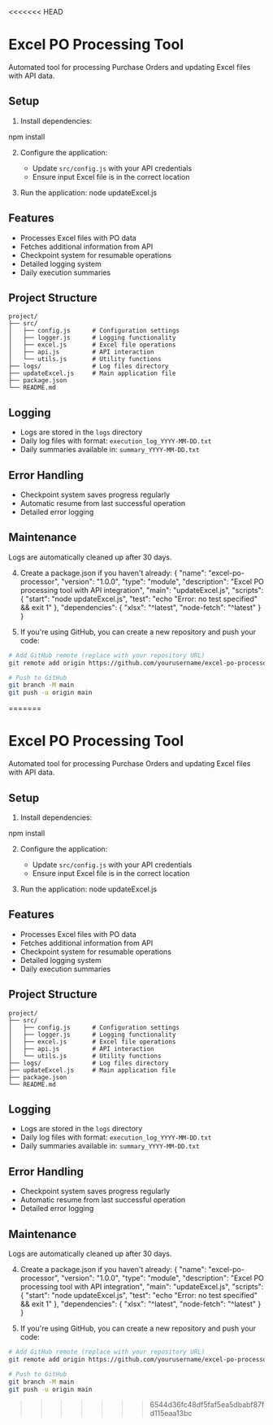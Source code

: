 <<<<<<< HEAD
# Excel PO Processing Tool

Automated tool for processing Purchase Orders and updating Excel files with API data.

## Setup

1. Install dependencies: 

npm install


2. Configure the application:
   - Update `src/config.js` with your API credentials
   - Ensure input Excel file is in the correct location

3. Run the application:
node updateExcel.js

## Features

- Processes Excel files with PO data
- Fetches additional information from API
- Checkpoint system for resumable operations
- Detailed logging system
- Daily execution summaries

## Project Structure

```
project/
├── src/
│   ├── config.js      # Configuration settings
│   ├── logger.js      # Logging functionality
│   ├── excel.js       # Excel file operations
│   ├── api.js         # API interaction
│   └── utils.js       # Utility functions
├── logs/              # Log files directory
├── updateExcel.js     # Main application file
├── package.json
└── README.md
```

## Logging

- Logs are stored in the `logs` directory
- Daily log files with format: `execution_log_YYYY-MM-DD.txt`
- Daily summaries available in: `summary_YYYY-MM-DD.txt`

## Error Handling

- Checkpoint system saves progress regularly
- Automatic resume from last successful operation
- Detailed error logging

## Maintenance

Logs are automatically cleaned up after 30 days.

4. Create a package.json if you haven't already:
{
  "name": "excel-po-processor",
  "version": "1.0.0",
  "type": "module",
  "description": "Excel PO processing tool with API integration",
  "main": "updateExcel.js",
  "scripts": {
    "start": "node updateExcel.js",
    "test": "echo \"Error: no test specified\" && exit 1"
  },
  "dependencies": {
    "xlsx": "^latest",
    "node-fetch": "^latest"
  }
}

5. If you're using GitHub, you can create a new repository and push your code:

```bash
# Add GitHub remote (replace with your repository URL)
git remote add origin https://github.com/yourusername/excel-po-processor.git

# Push to GitHub
git branch -M main
git push -u origin main
```
=======
# Excel PO Processing Tool

Automated tool for processing Purchase Orders and updating Excel files with API data.

## Setup

1. Install dependencies: 

npm install


2. Configure the application:
   - Update `src/config.js` with your API credentials
   - Ensure input Excel file is in the correct location

3. Run the application:
node updateExcel.js

## Features

- Processes Excel files with PO data
- Fetches additional information from API
- Checkpoint system for resumable operations
- Detailed logging system
- Daily execution summaries

## Project Structure

```
project/
├── src/
│   ├── config.js      # Configuration settings
│   ├── logger.js      # Logging functionality
│   ├── excel.js       # Excel file operations
│   ├── api.js         # API interaction
│   └── utils.js       # Utility functions
├── logs/              # Log files directory
├── updateExcel.js     # Main application file
├── package.json
└── README.md
```

## Logging

- Logs are stored in the `logs` directory
- Daily log files with format: `execution_log_YYYY-MM-DD.txt`
- Daily summaries available in: `summary_YYYY-MM-DD.txt`

## Error Handling

- Checkpoint system saves progress regularly
- Automatic resume from last successful operation
- Detailed error logging

## Maintenance

Logs are automatically cleaned up after 30 days.

4. Create a package.json if you haven't already:
{
  "name": "excel-po-processor",
  "version": "1.0.0",
  "type": "module",
  "description": "Excel PO processing tool with API integration",
  "main": "updateExcel.js",
  "scripts": {
    "start": "node updateExcel.js",
    "test": "echo \"Error: no test specified\" && exit 1"
  },
  "dependencies": {
    "xlsx": "^latest",
    "node-fetch": "^latest"
  }
}

5. If you're using GitHub, you can create a new repository and push your code:

```bash
# Add GitHub remote (replace with your repository URL)
git remote add origin https://github.com/yourusername/excel-po-processor.git

# Push to GitHub
git branch -M main
git push -u origin main
```
>>>>>>> 6544d36fc48df5faf5ea5dbabf87fd115eaa13bc
